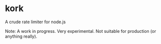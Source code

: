 # kork
A crude rate limiter for node.js

Note: A work in progress. Very experimental. Not suitable for production (or anything really).
